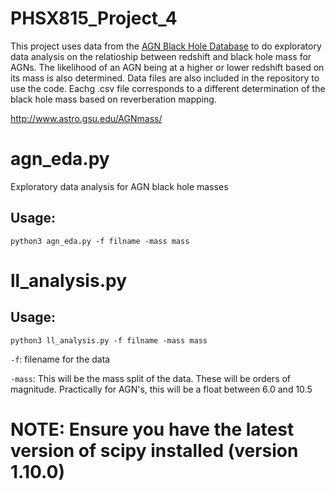 # PHSX815_Project_4
This project uses data from the  <a href="https://iopscience.iop.org/article/10.1086/679601">AGN Black Hole Database</a> to do exploratory data analysis
on the relatioship between redshift and black hole mass for AGNs. The likelihood of an AGN being at a higher or lower redshift based on its mass is also determined. Data
files are also included in the repository to use the code. Eachg .csv file corresponds to a different determination of the black hole mass based on reverberation mapping.

http://www.astro.gsu.edu/AGNmass/
# agn_eda.py
Exploratory data analysis for AGN black hole masses
## Usage:

`python3 agn_eda.py -f filname -mass mass`

# ll_analysis.py

## Usage:

`python3 ll_analysis.py -f filname -mass mass`

`-f`: filename for the data

`-mass`: This will be the mass split of the data. These will be orders of magnitude. Practically for AGN's, this will be a float between 6.0 and 10.5

# NOTE: Ensure you have the latest version of scipy installed (version 1.10.0)
